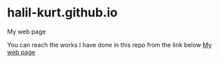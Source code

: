 # halil-kurt.github.io
My web page

You can reach the works I have done in this repo from the link below
[My web page](https://halil-kurt.github.io/)

